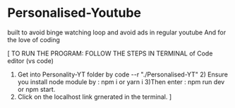# Personalised-Youtube
built to avoid binge watching loop and avoid ads in regular youtube And for the love of coding

[
TO RUN THE PROGRAM:
FOLLOW THE STEPS IN TERMINAL of Code editor (vs code)
1) Get into Personality-YT folder by code --r "./Personalised-YT"    2) Ensure you install node module by  :  npm i   or yarn i
3)Then enter : npm run dev or npm start.
4) Click on the localhost link grnerated in the terminal.
]


